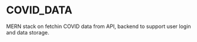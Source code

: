 # COVID_DATA
 MERN stack on fetchin COVID data from API, backend to support user login and data storage.  
